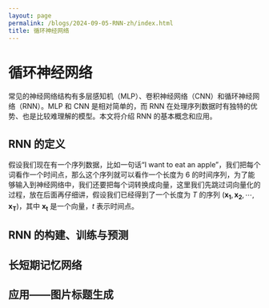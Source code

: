```yaml
---
layout: page
permalink: /blogs/2024-09-05-RNN-zh/index.html
title: 循环神经网络
---
```


# 循环神经网络

常见的神经网络结构有多层感知机（MLP）、卷积神经网络（CNN）和循环神经网络（RNN）。MLP 和 CNN 是相对简单的，而 RNN 在处理序列数据时有独特的优势、也是比较难理解的模型。本文将介绍 RNN 的基本概念和应用。

## RNN 的定义

假设我们现在有一个序列数据，比如一句话“I want to eat an apple”，我们把每个词看作一个时间点，那么这个序列就可以看作一个长度为 $6$ 的时间序列，为了能够输入到神经网络中，我们还要把每个词转换成向量，这里我们先跳过词向量化的过程，放在后面再仔细讲，假设我们已经得到了一个长度为 $T$ 的序列 $(\mathbf{x_1}, \mathbf{x_2}, \cdots, \mathbf{x_T})$，其中 $\mathbf{x_t}$ 是一个向量，$t$ 表示时间点。

## RNN 的构建、训练与预测

## 长短期记忆网络

## 应用——图片标题生成
